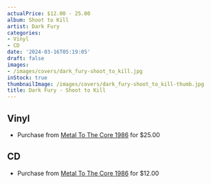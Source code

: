```yaml
---
actualPrice: $12.00 - 25.00
album: Shoot to Kill
artist: Dark Fury
categories:
- Vinyl
- CD
date: '2024-03-16T05:19:05'
draft: false
images:
- /images/covers/dark_fury-shoot_to_kill.jpg
inStock: true
thumbnailImage: /images/covers/dark_fury-shoot_to_kill-thumb.jpg
title: Dark Fury - Shoot to Kill
---
```


## Vinyl
* Purchase from [Metal To The Core 1986](https://metaltothecore1986.com/shop/dark-fury-shoot-to-kill-12-lp/) for $25.00
## CD
* Purchase from [Metal To The Core 1986](https://metaltothecore1986.com/shop/dark-fury-shoot-to-kill-cd/) for $12.00
